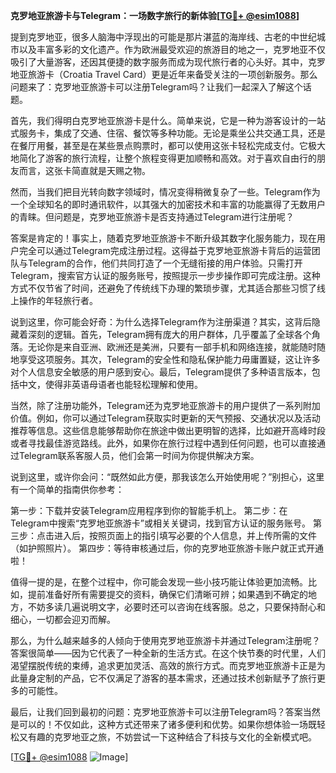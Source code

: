 **克罗地亚旅游卡与Telegram：一场数字旅行的新体验[[TG💪+ @esim1088](https://t.me/s/esim1088)]**

提到克罗地亚，很多人脑海中浮现出的可能是那片湛蓝的海岸线、古老的中世纪城市以及丰富多彩的文化遗产。作为欧洲最受欢迎的旅游目的地之一，克罗地亚不仅吸引了大量游客，还因其便捷的数字服务而成为现代旅行者的心头好。其中，克罗地亚旅游卡（Croatia Travel Card）更是近年来备受关注的一项创新服务。那么问题来了：克罗地亚旅游卡可以注册Telegram吗？让我们一起深入了解这个话题。

首先，我们得明白克罗地亚旅游卡是什么。简单来说，它是一种为游客设计的一站式服务卡，集成了交通、住宿、餐饮等多种功能。无论是乘坐公共交通工具，还是在餐厅用餐，甚至是在某些景点购票时，都可以使用这张卡轻松完成支付。它极大地简化了游客的旅行流程，让整个旅程变得更加顺畅和高效。对于喜欢自由行的朋友而言，这张卡简直就是天赐之物。

然而，当我们把目光转向数字领域时，情况变得稍微复杂了一些。Telegram作为一个全球知名的即时通讯软件，以其强大的加密技术和丰富的功能赢得了无数用户的青睐。但问题是，克罗地亚旅游卡是否支持通过Telegram进行注册呢？

答案是肯定的！事实上，随着克罗地亚旅游卡不断升级其数字化服务能力，现在用户完全可以通过Telegram完成注册过程。这得益于克罗地亚旅游卡背后的运营团队与Telegram的合作，他们共同打造了一个无缝衔接的用户体验。只需打开Telegram，搜索官方认证的服务账号，按照提示一步步操作即可完成注册。这种方式不仅节省了时间，还避免了传统线下办理的繁琐步骤，尤其适合那些习惯了线上操作的年轻旅行者。

说到这里，你可能会好奇：为什么选择Telegram作为注册渠道？其实，这背后隐藏着深刻的逻辑。首先，Telegram拥有庞大的用户群体，几乎覆盖了全球各个角落。无论你是来自亚洲、欧洲还是美洲，只要有一部手机和网络连接，就能随时随地享受这项服务。其次，Telegram的安全性和隐私保护能力毋庸置疑，这让许多对个人信息安全敏感的用户感到安心。最后，Telegram提供了多种语言版本，包括中文，使得非英语母语者也能轻松理解和使用。

当然，除了注册功能外，Telegram还为克罗地亚旅游卡的用户提供了一系列附加价值。例如，你可以通过Telegram获取实时更新的天气预报、交通状况以及活动推荐等信息。这些信息能够帮助你在旅途中做出更明智的选择，比如避开高峰时段或者寻找最佳游览路线。此外，如果你在旅行过程中遇到任何问题，也可以直接通过Telegram联系客服人员，他们会第一时间为你提供解决方案。

说到这里，或许你会问：“既然如此方便，那我该怎么开始使用呢？”别担心，这里有一个简单的指南供你参考：

第一步：下载并安装Telegram应用程序到你的智能手机上。
第二步：在Telegram中搜索“克罗地亚旅游卡”或相关关键词，找到官方认证的服务账号。
第三步：点击进入后，按照页面上的指引填写必要的个人信息，并上传所需的文件（如护照照片）。
第四步：等待审核通过后，你的克罗地亚旅游卡账户就正式开通啦！

值得一提的是，在整个过程中，你可能会发现一些小技巧能让体验更加流畅。比如，提前准备好所有需要提交的资料，确保它们清晰可辨；如果遇到不确定的地方，不妨多读几遍说明文字，必要时还可以咨询在线客服。总之，只要保持耐心和细心，一切都会迎刃而解。

那么，为什么越来越多的人倾向于使用克罗地亚旅游卡并通过Telegram注册呢？答案很简单——因为它代表了一种全新的生活方式。在这个快节奏的时代里，人们渴望摆脱传统的束缚，追求更加灵活、高效的旅行方式。而克罗地亚旅游卡正是为此量身定制的产品，它不仅满足了游客的基本需求，还通过技术创新赋予了旅行更多的可能性。

最后，让我们回到最初的问题：克罗地亚旅游卡可以注册Telegram吗？答案当然是可以的！不仅如此，这种方式还带来了诸多便利和优势。如果你想体验一场既轻松又有趣的克罗地亚之旅，不妨尝试一下这种结合了科技与文化的全新模式吧。

[[TG💪+ @esim1088](https://t.me/s/esim1088) ![Image](https://i.postimg.cc/4NQfJmqS/Snipaste-2025-05-13-00-14-12.png)]